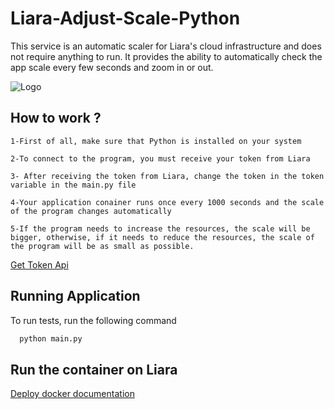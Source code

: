 
# Liara-Adjust-Scale-Python

This service is an automatic scaler for Liara's cloud infrastructure and does not require anything to run. It provides the ability to automatically check the app scale every few seconds and zoom in or out.



![Logo](https://middleware.io/static/79f5bb408800e7b54c2269add486c153/12bf8/auto-scale-2.jpg)


## How to work ?


```
1-First of all, make sure that Python is installed on your system

2-To connect to the program, you must receive your token from Liara

3- After receiving the token from Liara, change the token in the token variable in the main.py file

4-Your application conainer runs once every 1000 seconds and the scale of the program changes automatically

5-If the program needs to increase the resources, the scale will be bigger, otherwise, if it needs to reduce the resources, the scale of the program will be as small as possible.
```
[Get Token Api](https://console.liara.ir/API)



## Running Application

To run tests, run the following command

```bash
  python main.py 
```


## Run the container on Liara

[Deploy docker documentation](https://docs.liara.ir/app-deploy/docker/getting-started)

